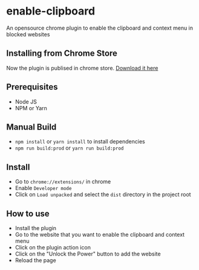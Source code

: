 # enable-clipboard

An opensource chrome plugin to enable the clipboard and context menu in blocked
websites

## Installing from Chrome Store

Now the plugin is publised in chrome store. [Download it here](https://chrome.google.com/webstore/detail/enable-clipboard/oabailhgoobiboghkmlppflobceplfde)

## Prerequisites
* Node JS
* NPM or Yarn

## Manual Build
* `npm install` or `yarn install` to install dependencies
* `npm run build:prod` or `yarn run build:prod`

## Install
* Go to `chrome://extensions/` in chrome
* Enable `Developer mode`
* Click on `Load unpacked` and select the `dist` directory in the project root

## How to use
* Install the plugin
* Go to the website that you want to enable the clipboard and context menu
* Click on the plugin action icon
* Click on the  "Unlock the Power" button to add the website
* Reload the page
